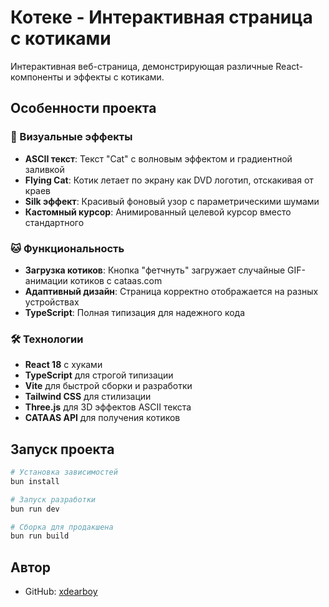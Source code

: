 # Котеке - Интерактивная страница с котиками

Интерактивная веб-страница, демонстрирующая различные React-компоненты и эффекты с котиками.

## Особенности проекта

### 🎨 Визуальные эффекты
- **ASCII текст**: Текст "Cat" с волновым эффектом и градиентной заливкой
- **Flying Cat**: Котик летает по экрану как DVD логотип, отскакивая от краев
- **Silk эффект**: Красивый фоновый узор с параметрическими шумами
- **Кастомный курсор**: Анимированный целевой курсор вместо стандартного

### 🐱 Функциональность
- **Загрузка котиков**: Кнопка "фетчнуть" загружает случайные GIF-анимации котиков с cataas.com
- **Адаптивный дизайн**: Страница корректно отображается на разных устройствах
- **TypeScript**: Полная типизация для надежного кода

### 🛠 Технологии
- **React 18** с хуками
- **TypeScript** для строгой типизации
- **Vite** для быстрой сборки и разработки
- **Tailwind CSS** для стилизации
- **Three.js** для 3D эффектов ASCII текста
- **CATAAS API** для получения котиков

## Запуск проекта

```bash
# Установка зависимостей
bun install

# Запуск разработки
bun run dev

# Сборка для продакшена
bun run build
```

## Автор

- GitHub: [xdearboy](https://github.com/xdearboy)